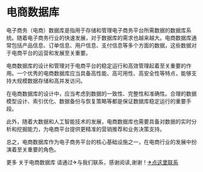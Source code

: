 # 电商数据库

电子商务（电商）数据库是指用于存储和管理电子商务平台所需数据的数据库系统。随着电子商务行业的快速发展，对于数据库的需求也越来越大。电商数据库通常包括产品信息、订单信息、用户信息、支付信息等多个方面的数据，这些数据对于电商平台的运营和发展至关重要。

电商数据库的设计和管理对于电商平台的稳定运行和高效管理起着至关重要的作用。一个优秀的电商数据库应当具备高性能、高可用性、高安全性等特点，能够支持大规模数据存储和高并发访问。

在电商数据库的设计中，应当考虑到数据的一致性、完整性和准确性。合理的数据模型设计、索引优化、数据备份与恢复策略等都是保证数据库稳定运行的重要手段。

此外，随着大数据和人工智能技术的发展，电商数据库也需要具备对数据的实时分析和挖掘能力，为电商平台提供更精准的营销推荐和业务决策支持。

总之，电商数据库作为电子商务平台的核心基础设施之一，在电商行业的发展中扮演着至关重要的角色。

更多 关于电商数据库 请通过✈与我们联系，感谢阅读,谢谢！[✈点这里联系](https://w.k02.cc)